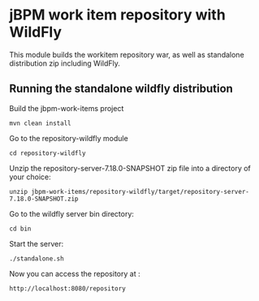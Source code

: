 jBPM work item repository with WildFly
========================================

This module builds the workitem repository war, as well as standalone
distribution zip including WildFly.

Running the standalone wildfly distribution
---------------------------------------------

Build the jbpm-work-items project

```
mvn clean install
```

Go to the repository-wildfly module

```
cd repository-wildfly
```

Unzip the repository-server-7.18.0-SNAPSHOT zip file into a directory
of your choice:

```
unzip jbpm-work-items/repository-wildfly/target/repository-server-7.18.0-SNAPSHOT.zip
```

Go to the wildfly server bin directory:

```
cd bin
```

Start the server:

```
./standalone.sh
```

Now you can access the repository at :

```
http://localhost:8080/repository
```
